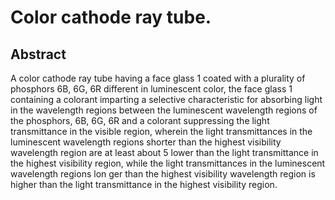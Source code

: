 # Color cathode ray tube.

## Abstract
A color cathode ray tube having a face glass 1 coated with a plurality of phosphors 6B, 6G, 6R different in luminescent color, the face glass 1 containing a colorant imparting a selective characteristic for absorbing light in the wavelength regions between the luminescent wavelength regions of the phosphors, 6B, 6G, 6R and a colorant suppressing the light transmittance in the visible region, wherein the light transmittances in the luminescent wavelength regions shorter than the highest visibility wavelength region are at least about 5 lower than the light transmittance in the highest visibility region, while the light transmittances in the luminescent wavelength regions lon ger than the highest visibility wavelength region is higher than the light transmittance in the highest visibility region.